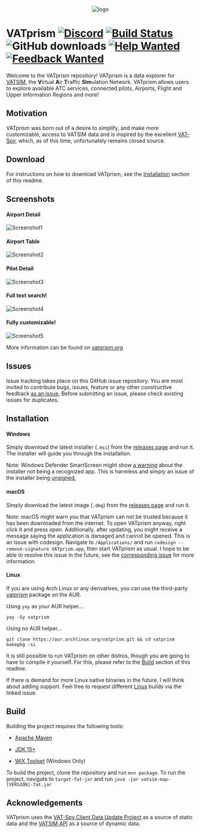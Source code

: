 <p align="center"><img src="https://i.imgur.com/orfmevM.png"  alt="logo"/></p>

# VATprism [![Discord](https://img.shields.io/discord/801211199592857672.svg?label=&logo=discord&logoColor=ffffff&color=7389D8&labelColor=6A7EC2)](https://discord.gg/XPpFHhT8sk) [![Build Status](https://github.com/marvk/vatprism/workflows/Build/badge.svg)](https://github.com/marvk/vatprism/actions?query=workflow%3ABuild)  ![GitHub downloads](https://img.shields.io/github/downloads/marvk/vatprism/total) [![Help Wanted](https://img.shields.io/github/issues/marvk/vatprism/help%20wanted?color=B5903D&label=help%20wanted)](https://github.com/marvk/vatprism/issues?q=is%3Aissue+is%3Aopen+label%3A%22help+wanted%22) [![Feedback Wanted](https://img.shields.io/github/issues/marvk/vatprism/feedback%20wanted?color=008672&label=feedback%20wanted)](https://github.com/marvk/vatprism/issues?q=is%3Aissue+is%3Aopen+label%3A%22feedback+wanted%22)

Welcome to the VATprism repository! VATprism is a data explorer for [VATSIM](https://www.vatsim.net/), the
**V**irtual **A**ir **T**raffic **Sim**ulation Network. VATprism allows users to explore available ATC services,
connected pilots, Airports, Flight and Upper Information Regions and more!

## Motivation

VATprism was born out of a desire to simplify, and make more customizable, access to VATSIM data and is inspired by the
excellent [VAT-Spy](http://www1.metacraft.com/VATSpy/), which, as of this time, unfortunately remains closed source.

## Download

For instructions on how to download VATprism, see the [Installation](#installation) section of this readme.

## Screenshots

#### Airport Detail

![Screenshot1](docs/assets/images/showcase/detail_airport.png)

#### Airport Table

![Screenshot2](docs/assets/images/showcase/table_airports.png)

#### Pilot Detail

![Screenshot3](docs/assets/images/showcase/detail_pilot.png)

#### Full text search!

![Screenshot4](docs/assets/images/showcase/search.png)

#### Fully customizable!

![Screenshot5](docs/assets/images/showcase/color_scheme_light.png)

More information can be found on [vatprism.org](https://vatprism.org/)

## Issues

Issue tracking takes place on this GitHub issue repository. You are most invited to contribute bugs, issues, feature or
any other constructive feedback [as an issue.](https://github.com/marvk/vatprism/issues) Before submitting an issue,
please check existing issues for duplicates.

## Installation

#### Windows

Simply download the latest installer (`.msi`) from
the [releases page](https://github.com/marvk/vatprism/releases/latest)
and run it. The installer will guide you through the installation.

Note: Windows Defender SmartScreen might show [a warning](docs/assets/images/warning.png) about the installer not being
a recognized app. This is harmless and simply an issue of the installer
being [unsigned.](https://docs.microsoft.com/en-us/windows/security/threat-protection/microsoft-defender-smartscreen/microsoft-defender-smartscreen-overview)

#### macOS

Simply download the latest image (`.dmg`) from the [releases page](https://github.com/marvk/vatprism/releases/latest)
and run it.

Note: macOS might warn you that VATprism can not be trusted because it has been downloaded from the internet. To open
VATprism anyway, right click it and press open. Additionally, after updating, you might receive a message saying the
application is damaged and cannot be opened. This is an issue with codesign. Navigate to `/Applications/` and
run `codesign --remove-signature VATprism.app`, then start VATprism as usual. I hope to be able to resolve this issue in
the future, see the [corresponding issue](https://github.com/marvk/vatprism/issues/30) for more information.

#### Linux

If you are using Arch Linux or any derivatives, you can use the third-party [vatprism](https://aur.archlinux.org/packages/vatprism)
package on the AUR.   

Using `yay` as your AUR helper...   
```
yay -Sy vatprism
``` 

Using no AUR helper...   
```
git clone https://aur.archlinux.org/vatprism.git && cd vatprism
makepkg -si
```
It is still possible to run VATprism on other distros, though you are going to
have to compile it yourself. For this, please refer to the [Build](#build) section of this readme.

If there is demand for more Linux native binaries in the future, I will think about adding support. Feel free to
request different [Linux](https://github.com/marvk/vatprism/issues/31) builds via the linked issue.

## Build

Building the project requires the following tools:

* [Apache Maven](https://maven.apache.org/)

* [JDK 15+](https://adoptopenjdk.net/)

* [WiX Toolset](https://wixtoolset.org/) (Windows Only)

To build the project, clone the repository and run `mvn package`. To run the project, navigate to `target-fat-jar` and
run `java -jar vatsim-map-[VERSION]-fat.jar`

## Acknowledgements

VATprism uses the [VAT-Spy Client Data Update Project](https://github.com/vatsimnetwork/vatspy-data-project) as a source
of static data and the [VATSIM API](https://api.vatsim.net/api/) as a source of dynamic data.